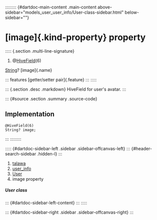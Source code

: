 ::::::::: {#dartdoc-main-content .main-content above-sidebar="models_user_user_info/User-class-sidebar.html" below-sidebar=""}
<div>

# [image]{.kind-property} property

</div>

::::: {.section .multi-line-signature}
<div>

1.  @[HiveField](https://pub.dev/documentation/hive/2.2.3/hive/HiveField-class.html)(6)

</div>

[String](https://api.flutter.dev/flutter/dart-core/String-class.html)?
[image]{.name}

::: features
[getter/setter pair]{.feature}
:::
:::::

::: {.section .desc .markdown}
HiveField for user\'s avatar.
:::

::: {#source .section .summary .source-code}
## Implementation

``` language-dart
@HiveField(6)
String? image;
```
:::
:::::::::

::::: {#dartdoc-sidebar-left .sidebar .sidebar-offcanvas-left}
::: {#header-search-sidebar .hidden-l}
:::

1.  [talawa](../../index.html)
2.  [user_info](../../models_user_user_info/)
3.  [User](../../models_user_user_info/User-class.html)
4.  image property

##### User class

::: {#dartdoc-sidebar-left-content}
:::
:::::

::: {#dartdoc-sidebar-right .sidebar .sidebar-offcanvas-right}
:::
